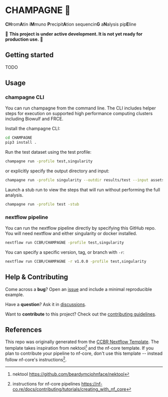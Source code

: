# CHAMPAGNE 🍾

**CH**rom**A**tin i**M**muno **P**recipit**A**tion sequencin**G** a**N**alysis pip**E**line

🚧 **This project is under active development. It is not yet ready for production use.** 🚧

## Getting started

TODO

## Usage

### champagne CLI

You can run champagne from the command line.
The CLI includes helper steps for execution on supported
high performance computing clusters including Biowulf and FRCE.

Install the champagne CLI:

```sh
cd CHAMPAGNE
pip3 install .
```

Run the test dataset using the test profile:

```sh
champagne run -profile test,singularity
```

or explicitly specify the output directory and input:

```sh
champagne run -profile singularity --outdir results/test --input assets/samplesheet_test.csv
```

Launch a stub run to view the steps that will run without performing the full analysis.

```sh
champagne run -profile test -stub
```

### nextflow pipeline

You can run the nextflow pipeline directly by specifying this GitHub repo.
You will need nextflow and either singularity or docker installed.

```sh
nextflow run CCBR/CHAMPAGNE -profile test,singularity
```

You can specify a specific version, tag, or branch with `-r`:

```sh
nextflow run CCBR/CHAMPAGNE -r v1.0.0 -profile test,singularity
```

## Help & Contributing

Come across a **bug**? Open an [issue](https://github.com/CCBR/CHAMPAGNE/issues) and include a minimal reproducible example.

Have a **question**? Ask it in [discussions](https://github.com/CCBR/CHAMPAGNE/discussions).

Want to **contribute** to this project? Check out the [contributing guidelines](docs/CONTRIBUTING.md).

## References

This repo was originally generated from the
[CCBR Nextflow Template](https://github.com/CCBR/CCBR_NextflowTemplate).
The template takes inspiration from nektool[^1] and the nf-core template.
If you plan to contribute your pipeline to nf-core, don't use this template --
instead follow nf-core's instructions[^2].

[^1]: nektool https://github.com/beardymcjohnface/nektool
[^2]: instructions for nf-core pipelines https://nf-co.re/docs/contributing/tutorials/creating_with_nf_core
